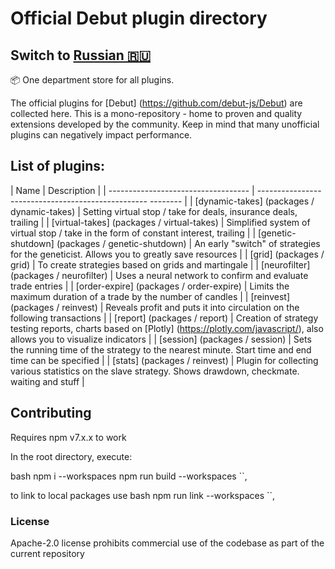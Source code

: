 # Official Debut plugin directory
## Switch to [Russian 🇷🇺](ReadMe_ru.md)

📦 One department store for all plugins.

The official plugins for [Debut] (https://github.com/debut-js/Debut) are collected here. This is a mono-repository - home to proven and quality extensions developed by the community.
Keep in mind that many unofficial plugins can negatively impact performance.

## List of plugins:

| Name | Description |
| ----------------------------------- | -------------------------------------------------- -------- |
| [dynamic-takes] (packages / dynamic-takes) | Setting virtual stop / take for deals, insurance deals, trailing |
| [virtual-takes] (packages / virtual-takes) | Simplified system of virtual stop / take in the form of constant interest, trailing |
| [genetic-shutdown] (packages / genetic-shutdown) | An early "switch" of strategies for the geneticist. Allows you to greatly save resources |
| [grid] (packages / grid) | To create strategies based on grids and martingale |
| [neurofilter] (packages / neurofilter) | Uses a neural network to confirm and evaluate trade entries |
| [order-expire] (packages / order-expire) | Limits the maximum duration of a trade by the number of candles |
| [reinvest] (packages / reinvest) | Reveals profit and puts it into circulation on the following transactions |
| [report] (packages / report) | Creation of strategy testing reports, charts based on [Plotly] (https://plotly.com/javascript/), also allows you to visualize indicators |
| [session] (packages / session) | Sets the running time of the strategy to the nearest minute. Start time and end time can be specified |
| [stats] (packages / reinvest) | Plugin for collecting various statistics on the slave strategy. Shows drawdown, checkmate. waiting and stuff |

## Contributing
Requires npm v7.x.x to work

In the root directory, execute:

bash
npm i --workspaces
npm run build --workspaces
``,

to link to local packages use
bash
npm run link --workspaces
``,

### License
Apache-2.0 license prohibits commercial use of the codebase as part of the current repository
